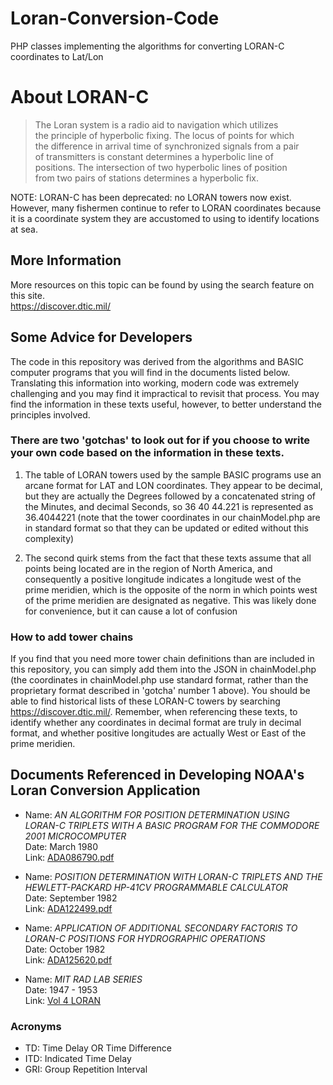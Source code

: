 # Loran-Conversion-Code

PHP classes implementing the algorithms for converting LORAN-C coordinates to Lat/Lon

# About LORAN-C

>The Loran system is a radio aid to navigation which utilizes  
the principle of hyperbolic fixing. The locus of points for which  
the difference in arrival time of synchronized signals from a pair  
of transmitters is constant determines a hyperbolic line of  
positions. The intersection of two hyperbolic lines of position  
from two pairs of stations determines a hyperbolic fix.

NOTE: LORAN-C has been deprecated: no LORAN towers now exist. However, many fishermen continue to refer to LORAN coordinates because it is a coordinate system they are accustomed to using to identify locations at sea.

## More Information

More resources on this topic can be found by using the search feature on this site.  
<https://discover.dtic.mil/>

## Some Advice for Developers

The code in this repository was derived from the algorithms and BASIC computer programs that you will find in the documents listed below. Translating this information into working, modern code was extremely challenging and you may find it impractical to revisit that process. You may find the information in these texts useful, however, to better understand the principles involved.

### There are two 'gotchas' to look out for if you choose to write your own code based on the information in these texts. 
1. The table of LORAN towers used by the sample BASIC programs use an arcane format for LAT and LON coordinates. They appear to be decimal, but they are actually the Degrees followed by a concatenated string of the Minutes, and decimal Seconds, so 36 40 44.221 is represented as 36.4044221 (note that the tower coordinates in our chainModel.php are in standard format so that they can be updated or edited without this complexity)

2. The second quirk stems from the fact that these texts assume that all points being located are in the region of North America, and consequently a positive longitude indicates a longitude west of the prime meridien, which is the opposite of the norm in which points west of the prime meridien are designated as negative. This was likely done for convenience, but it can cause a lot of confusion 

### How to add tower chains
If you find that you need more tower chain definitions than are included in this repository, you can simply add them into the JSON in chainModel.php (the coordinates in chainModel.php use standard format, rather than the proprietary format described in 'gotcha' number 1 above). You should be able to find historical lists of these LORAN-C towers by searching <https://discover.dtic.mil/>. Remember, when referencing these texts, to identify whether any coordinates in decimal format are truly in decimal format, and whether positive longitudes are actually West or East of the prime meridien.

## Documents Referenced in Developing NOAA's Loran Conversion Application

* Name: *AN ALGORITHM FOR POSITION DETERMINATION USING LORAN-C TRIPLETS WITH A BASIC PROGRAM FOR THE COMMODORE 2001 MICROCOMPUTER*  
Date: March 1980  
Link: [ADA086790.pdf](https://discover.dtic.mil/results/?q=ADA086790.pdf)

* Name: *POSITION DETERMINATION WITH LORAN-C TRIPLETS AND THE HEWLETT-PACKARD HP-41CV PROGRAMMABLE CALCULATOR*  
Date: September 1982  
Link: [ADA122499.pdf](https://discover.dtic.mil/results/?q=ADA122499.pdf)

* Name: *APPLICATION OF ADDITIONAL SECONDARY FACTORIS TO LORAN-C POSITIONS FOR HYDROGRAPHIC OPERATIONS*  
Date: October 1982  
Link: [ADA125620.pdf](https://discover.dtic.mil/results/?q=ADA125620.pdf)

* Name: *MIT RAD LAB SERIES*  
Date: 1947 - 1953  
Link: [Vol 4 LORAN](https://archive.org/details/mit-rad-lab-series-version-2/VOL_4_Loran)

### Acronyms

* TD: Time Delay OR Time Difference
* ITD: Indicated Time Delay
* GRI: Group Repetition Interval

